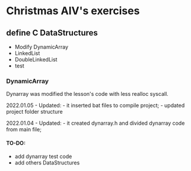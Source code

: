# Christmas AIV's exercises

## define C DataStructures
- Modify DynamicArray
- LinkedList
- DoubleLinkedList
- test


### DynamicArray
Dynarray was modified the lesson's code with less realloc syscall.

2022.01.05 - Updated:
    - it inserted bat files to compile project;
    - updated project folder structure

2022.01.04 - Updated: 
    - it created dynarray.h and divided dynarray code from main file;

#### TO-DO:
- add dynarray test code
- add others DataStructures